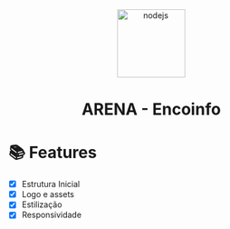 <div align="center">
    <img alt="nodejs" src="https://i.imgur.com/5lLuaoZ.png" height="120px" />
    <h1 align="center">
         ARENA - Encoinfo
    </h1>
</div>

# :books: Features

- [x] Estrutura Inicial
- [x] Logo e assets
- [x] Estilização
- [x] Responsividade
